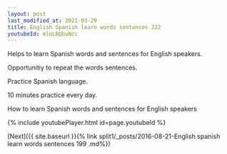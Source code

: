 ```yaml
---
layout: post
last_modified_at: 2021-03-29
title: English Spanish learn words sentences 222 
youtubeId: mloLBQbuNcc
---
```

 
 
Helps to learn Spanish words and sentences for English speakers.

Opportunitiy to repeat the words sentences. 

Practice Spanish language. 
 
10 minutes practice every day. 
 
How to learn Spanish words and sentences for English speakers 
 
{% include youtubePlayer.html id=page.youtubeId %}
 
 
[Next]({{ site.baseurl }}{% link  split1/_posts/2016-08-21-English spanish learn words sentences 199 .md%})
 
